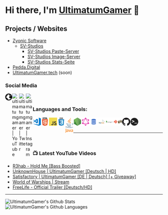 # Hi there, I'm [UltimatumGamer][website] 👋

## Projects / Websites
- [Zyonic Software](https://zyonicsoftware.com/)
  - [SV-Studios](https://sv-studios.net/)
    - [SV-Studios Paste-Server](https://paste.sv-studios.net/)
    - [SV-Studios Image-Server](https://image.sv-studios.net/)
    - [SV-Studios Stats-Seite](https://stats.sv-studios.net/)
- [Pedda.Digital](https://pedda.digital/)
- [UltimatumGamer.tech](https://ultimatumgamer.tech/) (soon)

### Social Media

[<img align="left" alt="ultimatumgamer | Website" width="22px" src="https://raw.githubusercontent.com/iconic/open-iconic/master/svg/globe.svg" />][website]
[<img align="left" alt="ultimatumgamer | YouTube" width="22px" src="https://cdn.jsdelivr.net/npm/simple-icons@v3/icons/youtube.svg" />][youtube]
[<img align="left" alt="ultimatumgamer | Twitter" width="22px" src="https://cdn.jsdelivr.net/npm/simple-icons@v3/icons/twitter.svg" />][twitter]
[<img align="left" alt="ultimatumgamer | Instagram" width="22px" src="https://cdn.jsdelivr.net/npm/simple-icons@v3/icons/instagram.svg" />][instagram]

<br />

### Languages and Tools:

<img align="left" alt="Visual Studio Code" width="26px" src="https://raw.githubusercontent.com/github/explore/80688e429a7d4ef2fca1e82350fe8e3517d3494d/topics/visual-studio-code/visual-studio-code.png" />
<img align="left" alt="HTML5" width="26px" src="https://raw.githubusercontent.com/github/explore/80688e429a7d4ef2fca1e82350fe8e3517d3494d/topics/html/html.png" />
<img align="left" alt="JAVASCRIPT" width="26px" src="https://raw.githubusercontent.com/github/explore/80688e429a7d4ef2fca1e82350fe8e3517d3494d/topics/javascript/javascript.png" />
<img align="left" alt="CSS3" width="26px" src="https://raw.githubusercontent.com/github/explore/80688e429a7d4ef2fca1e82350fe8e3517d3494d/topics/css/css.png" />
<img align="left" alt="JAVA" width="26px" src="https://raw.githubusercontent.com/Spark61/Spark61/master/Java-Logo.svg" />
<img align="left" alt="Node.js" width="26px" src="https://raw.githubusercontent.com/github/explore/80688e429a7d4ef2fca1e82350fe8e3517d3494d/topics/nodejs/nodejs.png" />
<img align="left" alt="GraphQL" width="26px" src="https://raw.githubusercontent.com/github/explore/80688e429a7d4ef2fca1e82350fe8e3517d3494d/topics/graphql/graphql.png" />
<img align="left" alt="SQL" width="26px" src="https://raw.githubusercontent.com/github/explore/80688e429a7d4ef2fca1e82350fe8e3517d3494d/topics/sql/sql.png" />
<img align="left" alt="MySQL" width="26px" src="https://raw.githubusercontent.com/github/explore/80688e429a7d4ef2fca1e82350fe8e3517d3494d/topics/mysql/mysql.png" />
<img align="left" alt="MongoDB" width="26px" src="https://raw.githubusercontent.com/github/explore/80688e429a7d4ef2fca1e82350fe8e3517d3494d/topics/mongodb/mongodb.png" />
<img align="left" alt="Git" width="26px" src="https://raw.githubusercontent.com/github/explore/80688e429a7d4ef2fca1e82350fe8e3517d3494d/topics/git/git.png" />
<img align="left" alt="GitHub" width="26px" src="https://raw.githubusercontent.com/github/explore/78df643247d429f6cc873026c0622819ad797942/topics/github/github.png" />
<img align="left" alt="Terminal" width="26px" src="https://raw.githubusercontent.com/github/explore/80688e429a7d4ef2fca1e82350fe8e3517d3494d/topics/terminal/terminal.png" />

<br />
<br />

---

<br />

### 📺 Latest YouTube Videos
<!-- YOUTUBE:START -->
- [R3hab - Hold Me [Bass Boosted]](https://www.youtube.com/watch?v=Ug1L28SFizo)
- [UnknownHouse | UltimatumGamer [Deutsch | HD]](https://www.youtube.com/watch?v=g0sOeMZLu0U)
- [Satisfactory | UltimatumGamer [DE | Deutsch] [+ Giveaway]](https://www.youtube.com/watch?v=oKp9BUWQBLA)
- [World of Warships | Stream](https://www.youtube.com/watch?v=rE_UxUNXQa0)
- [FreeLife - Official Trailer [Deutsch/HD]](https://www.youtube.com/watch?v=uDO_6B5KmnE)
<!-- YOUTUBE:END -->

---

<img align="left" alt="UltimatumGamer's Github Stats" src="https://github-readme-stats.vercel.app/api?username=UltimatumGamer&show_icons=true&hide_border=true&count_private=true" />

<br />                                                                                                 

<img align="left" alt="UltimatumGamer's Github Languages" src="https://github-readme-stats.vercel.app/api/top-langs/?username=UltimatumGamer&hide_border=true&count_private=true" />



[website]: https://pedda.digital
[twitter]: https://twitter.com/ultimatumgamer1
[youtube]: https://www.youtube.com/channel/UCHAwnRWgTi3Pp_T6cHBSr4Q
[instagram]: https://instagram.com/ultimatumgamer1
